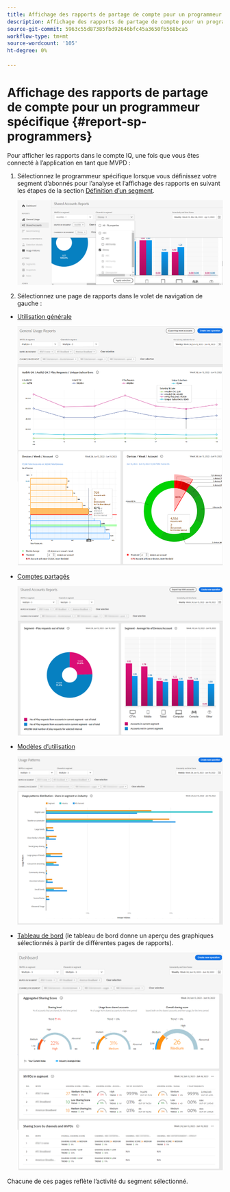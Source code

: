 ```yaml
---
title: Affichage des rapports de partage de compte pour un programmeur spécifique
description: Affichage des rapports de partage de compte pour un programmeur spécifique
source-git-commit: 5963c55d87385fbd92646bfc45a3650fb568bca5
workflow-type: tm+mt
source-wordcount: '105'
ht-degree: 0%

---
```


# Affichage des rapports de partage de compte pour un programmeur spécifique {#report-sp-programmers}

Pour afficher les rapports dans le compte IQ, une fois que vous êtes connecté à l’application en tant que MVPD :

1. Sélectionnez le programmeur spécifique lorsque vous définissez votre segment d’abonnés pour l’analyse et l’affichage des rapports en suivant les étapes de la section [Définition d’un segment](/help/AccountIQ/howto-select-segment-timeframe.md).

   ![sélectionner des canaux](assets/programmer-selection.png)


1. Sélectionnez une page de rapports dans le volet de navigation de gauche :

* [Utilisation générale](/help/AccountIQ/general-usage-reports.md)

   ![](assets/specific-mvpd-gen-usage.png)
* [Comptes partagés](/help/AccountIQ/shared-acc-reports.md)

   ![](assets/specific-mvpd-shared-acc.png)
* [Modèles d’utilisation](/help/AccountIQ/usage-patterns.md)

   ![](assets/specific-mvpd-usage-pattern.png)

* [Tableau de bord](/help/AccountIQ/dashboard.md) (le tableau de bord donne un aperçu des graphiques sélectionnés à partir de différentes pages de rapports).

   ![](assets/specific-mvpd-dashboard.png)

Chacune de ces pages reflète l’activité du segment sélectionné.
